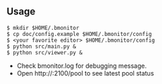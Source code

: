 Usage
-----
    $ mkdir $HOME/.bmonitor
    $ cp doc/config.example $HOME/.bmonitor/config
    $ <your favorite editor> $HOME/.bmonitor/config
    $ python src/main.py &
    $ python src/viewer.py &

* Check bmonitor.log for debugging message.
* Open http://<yourip>:2100/pool to see latest pool status
